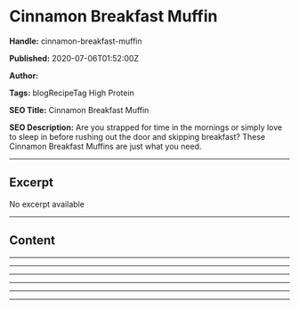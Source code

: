 # Cinnamon Breakfast Muffin

**Handle:** cinnamon-breakfast-muffin

**Published:** 2020-07-06T01:52:00Z

**Author:**  

**Tags:** blogRecipeTag High Protein

**SEO Title:** Cinnamon Breakfast Muffin

**SEO Description:** Are you strapped for time in the mornings or simply love to sleep in before rushing out the door and skipping breakfast? These Cinnamon Breakfast Muffins are just what you need.

---

## Excerpt

No excerpt available

---

## Content

---

---

---

---

---

---

